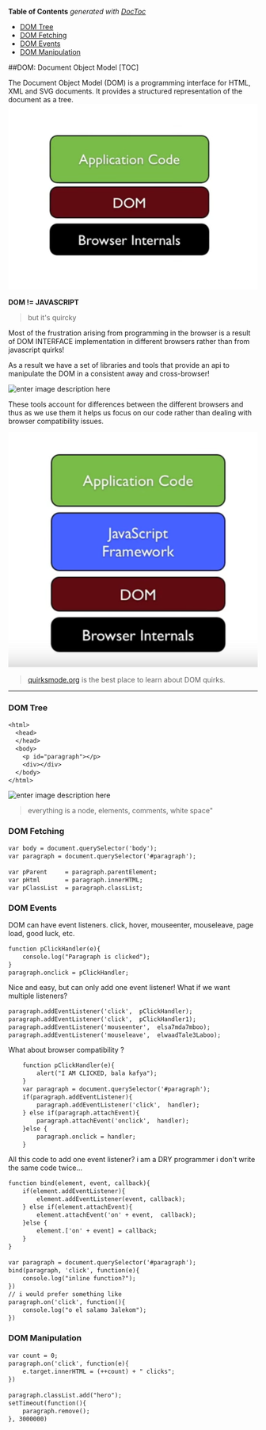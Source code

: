 <!-- START doctoc generated TOC please keep comment here to allow auto update -->
<!-- DON'T EDIT THIS SECTION, INSTEAD RE-RUN doctoc TO UPDATE -->
**Table of Contents**  *generated with [DocToc](https://github.com/thlorenz/doctoc)*

- [DOM Tree](#dom-tree)
- [DOM Fetching](#dom-fetching)
- [DOM Events](#dom-events)
- [DOM Manipulation](#dom-manipulation)

<!-- END doctoc generated TOC please keep comment here to allow auto update -->

##DOM: Document Object Model
[TOC]

The Document Object Model (DOM) is a programming interface for HTML, XML and SVG documents. It provides a structured representation of the document as a tree.
![Alt text](./_images/dom-position.png)

**DOM != JAVASCRIPT**

> but it's quircky 

Most of the frustration arising from programming in the browser is a result of DOM INTERFACE implementation in different browsers rather than from javascript quirks! 

As a result we have a set of libraries and tools that provide an api to manipulate the DOM in a consistent away and cross-browser!

![enter image description here](http://ideonexus.com/wp-content/uploads/2010/02/frameworks.jpg)

These tools account for differences between the different browsers and thus as we use them it helps us focus on our code rather than dealing with browser compatibility issues.

![Alt text](./_images/framework-position.png)

> [quirksmode.org](quirksmode.org) is the best place to learn about DOM quirks.

------------------------------------------------------------------

### DOM Tree
```
<html>
  <head>
  </head>
  <body>
    <p id="paragraph"></p>
    <div></div>
  </body>
</html>
```
![enter image description here](http://blog.mgechev.com/images/lightweight-ng/dom-tree.png)

>everything is a node, elements, comments, white space"

### DOM Fetching

```
var body = document.querySelector('body');
var paragraph = document.querySelector('#paragraph');

var pParent 	= paragraph.parentElement;
var pHtml 		= paragraph.innerHTML;
var pClassList 	= paragraph.classList;

```

### DOM Events

DOM can have event listeners.
click, hover, mouseenter, mouseleave, page load, good luck, etc.

```
function pClickHandler(e){
	console.log("Paragraph is clicked");
}
paragraph.onclick = pClickHandler;
```

 Nice and easy,
 but can only add one event listener!
 What if we want multiple listeners?
```
paragraph.addEventListener('click',  pClickHandler);
paragraph.addEventListener('click',  pClickHandler1);
paragraph.addEventListener('mouseenter',  elsa7mda7mboo);
paragraph.addEventListener('mouseleave',  elwaadTale3Laboo);
```

What about browser compatibility ? 

```
	function pClickHandler(e){
		alert("I AM CLICKED, bala kafya");
	}
	var paragraph = document.querySelector('#paragraph');
	if(paragraph.addEventListener){
		paragraph.addEventListener('click',  handler);
	} else if(paragraph.attachEvent){
		paragraph.attachEvent('onclick',  handler);
	}else {
		paragraph.onclick = handler;
	}
```

All this code to add one event listener?
i am a DRY programmer i don't write the same code twice...

```
function bind(element, event, callback){
	if(element.addEventListener){
		element.addEventListener(event, callback);
	} else if(element.attachEvent){
		element.attachEvent('on' + event,  callback);
	}else {
		element.['on' + event] = callback;
	}
}

var paragraph = document.querySelector('#paragraph');
bind(paragraph, 'click', function(e){
	console.log("inline function?");
})
// i would prefer something like
paragraph.on('click', function(){
	console.log("o el salamo 3alekom");
})

```

### DOM Manipulation

```
var count = 0;
paragraph.on('click', function(e){
	e.target.innerHTML = (++count) + " clicks";
})

paragraph.classList.add("hero");
setTimeout(function(){
	paragraph.remove();
}, 3000000)

```
